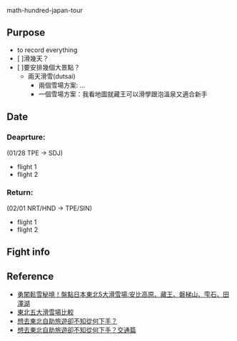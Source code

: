 math-hundred-japan-tour

## Purpose
- to record everything
- [ ]滑幾天？
- [ ]要安排幾個大景點？
  - 兩天滑雪(dutsai)
    - 兩個雪場方案: ...
    - 一個雪場方案：我看地圖就藏王可以滑學跟泡溫泉又適合新手
## Date
### Deaprture:
(01/28 TPE -> SDJ)
- flight 1
- flight 2

### Return:
(02/01 NRT/HND -> TPE/SIN)
- flight 1
- flight 2

## Fight info

## Reference
- [勇闖鬆雪秘境！盤點日本東北5大滑雪場:安比高原、藏王、磐梯山、雫石、田澤湖](https://solomo.xinmedia.com/ski/109138-japan)
- [東北五大滑雪場比較](https://spiceup.io/sendai_ski)
- [想去東北自助旅遊卻不知從何下手？](http://tohoku.letsgojp.com/archives/19063)
- [想去東北自助旅遊卻不知從何下手？交通篇](http://tohoku.letsgojp.com/archives/19234/)
